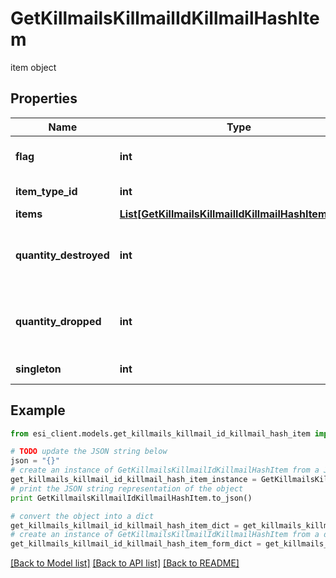 # GetKillmailsKillmailIdKillmailHashItem

item object

## Properties

Name | Type | Description | Notes
------------ | ------------- | ------------- | -------------
**flag** | **int** | Flag for the location of the item  | 
**item_type_id** | **int** | item_type_id integer | 
**items** | [**List[GetKillmailsKillmailIdKillmailHashItemsItem]**](GetKillmailsKillmailIdKillmailHashItemsItem.md) | items array | [optional] 
**quantity_destroyed** | **int** | How many of the item were destroyed if any  | [optional] 
**quantity_dropped** | **int** | How many of the item were dropped if any  | [optional] 
**singleton** | **int** | singleton integer | 

## Example

```python
from esi_client.models.get_killmails_killmail_id_killmail_hash_item import GetKillmailsKillmailIdKillmailHashItem

# TODO update the JSON string below
json = "{}"
# create an instance of GetKillmailsKillmailIdKillmailHashItem from a JSON string
get_killmails_killmail_id_killmail_hash_item_instance = GetKillmailsKillmailIdKillmailHashItem.from_json(json)
# print the JSON string representation of the object
print GetKillmailsKillmailIdKillmailHashItem.to_json()

# convert the object into a dict
get_killmails_killmail_id_killmail_hash_item_dict = get_killmails_killmail_id_killmail_hash_item_instance.to_dict()
# create an instance of GetKillmailsKillmailIdKillmailHashItem from a dict
get_killmails_killmail_id_killmail_hash_item_form_dict = get_killmails_killmail_id_killmail_hash_item.from_dict(get_killmails_killmail_id_killmail_hash_item_dict)
```
[[Back to Model list]](../README.md#documentation-for-models) [[Back to API list]](../README.md#documentation-for-api-endpoints) [[Back to README]](../README.md)


